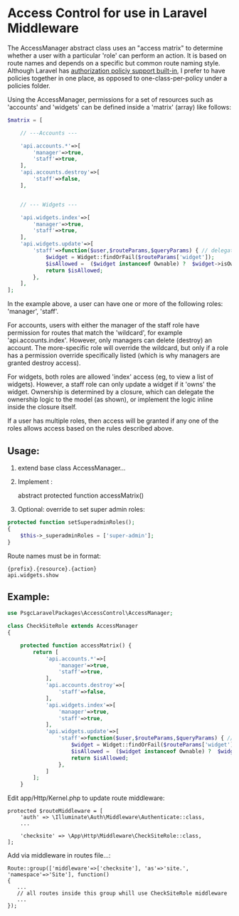 # Access Control for use in Laravel Middleware

The AccessManager abstract class uses an "access matrix" to determine whether a user with a particular 'role' can perform an action. It is based on route names and depends on a specific but common route naming style. Although Laravel has [authorization policiy support built-in](https://laravel.com/docs/5.6/authorization#creating-policies), I prefer to have policies together in one place, as opposed to one-class-per-policy under a policies folder.

Using the AccessManager, permissions for a set of resources such as 'accounts' and 'widgets' can be defined inside a 'matrix' (array) like follows:

```php
$matrix = [

    // ---Accounts ---

    'api.accounts.*'=>[
        'manager'=>true,
        'staff'=>true,
    ],
    'api.accounts.destroy'=>[
        'staff'=>false,
    ],


    // --- Widgets ---

    'api.widgets.index'=>[
        'manager'=>true,
        'staff'=>true,
    ],
    'api.widgets.update'=>[
        'staff'=>function($user,$routeParams,$queryParams) { // delegate as closure
            $widget = Widget::findOrFail($routeParams['widget']);
            $isAllowed =  ($widget instanceof Ownable) ?  $widget->isOwnedBy() : false;
            return $isAllowed;
        },
    ],
];
```

In the example above, a user can have one or more of the following roles: 'manager', 'staff'.

For accounts, users with either the manager of the staff role have permission for routes that match the 'wildcard', for example 'api.accounts.index'. However, only managers can delete (destroy) an account. The more-specific role will override the wildcard, but only if a role has a permission override specifically listed (which is why managers are granted destroy access).

For widgets, both roles are allowed 'index' access (eg, to view a list of widgets). However, a staff role can only update a widget if it 'owns' the widget. Ownership is determined by a closure, which can delegate the ownership logic to the model (as shown), or implement the logic inline inside the closure itself.

If a user has multiple roles, then access will be granted if any one of the roles allows access based on the rules described above. 

## Usage:

1. extend base class AccessManager...

2. Implement :

    abstract protected function accessMatrix()

3. Optional: override to set super admin roles:

```php
protected function setSuperadminRoles();
{
    $this->_superadminRoles = ['super-admin'];
}
```

Route names must be in format:

    {prefix}.{resource}.{action}
    api.widgets.show

## Example:

```php
use PsgcLaravelPackages\AccessControl\AccessManager;

class CheckSiteRole extends AccessManager
{

    protected function accessMatrix() {
        return [
            'api.accounts.*'=>[
                'manager'=>true,
                'staff'=>true,
            ],
            'api.accounts.destroy'=>[
                'staff'=>false,
            ],
            'api.widgets.index'=>[
                'manager'=>true,
                'staff'=>true,
            ],
            'api.widgets.update'=>[
                'staff'=>function($user,$routeParams,$queryParams) { // delegate as closure
                    $widget = Widget::findOrFail($routeParams['widget']);
                    $isAllowed =  ($widget instanceof Ownable) ?  $widget->isOwnedBy() : false;
                    return $isAllowed;
                },
            ]
        ];
    }
```

Edit app/Http/Kernel.php to update route middleware:

    protected $routeMiddleware = [
        'auth' => \Illuminate\Auth\Middleware\Authenticate::class,
        ...

        'checksite' => \App\Http\Middleware\CheckSiteRole::class,
    ];


Add via middleware in routes file...: 

    Route::group(['middleware'=>['checksite'], 'as'=>'site.', 'namespace'=>'Site'], function()
    {
       ...
       // all routes inside this group whill use CheckSiteRole middleware
       ...
    });

